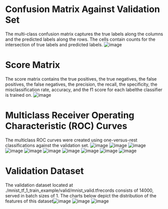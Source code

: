 # Confusion Matrix Against Validation Set
The multi-class confusion matrix captures the true labels along the columns and the predicted labels along the rows. The cells contain counts for the intersection of true labels and predicted labels. 
![image](images/713f8d2fa4febff8d45eec7ef9411bcc.png)
# Score Matrix 
The score matrix contains the true positives, the true negatives, the false positives, the false negatives, the precision, the recall, the specificity, the misclassification rate, accuracy, and the f1 score for each labelthe classifier is trained on. 
![image](images/308ad7f462b2496ab6aa9e4b73976817.png)
# Multiclass Receiver Operating Characteristic (ROC) Curves 
The multiclass ROC curves were created using one-versus-rest classifications against the validation set.
![image](images/e931a352d1a2a5b4b06ee3f0ffe690f0.png)
![image](images/fd41c7f3f98ba8ae16b4792367a71f83.png)
![image](images/c4d6bf00459f256e196ba317cd41627e.png)
![image](images/dd588f5753287f78dbb50adb8a9d5917.png)
![image](images/2a8b056e81fc9611631931f5d7172ed2.png)
![image](images/e0474ede162b224bafad169680e8b07a.png)
![image](images/c7d51234a6a24fe580038836ac7392dc.png)
![image](images/4a89e19969049a3494d91b3129e9e902.png)
![image](images/c0b2021da5c31452294ef0255e734111.png)
![image](images/49f87f349bfb5858024eccee5a3c9f8f.png)
# Validation Dataset 
The validation dataset located at ./mnist_tf_1_train_example/valid/mnist_valid.tfrecords consists of 14000, served in batch sizes of 1.
 The charts below depict the distribution of the features of this dataset![image](./images/ed70462bb9edea99f2543921205f31c0.png)
![image](./images/f41dd7cc39a2f8348287fead83253c7b.png)
![image](./images/cdc7e9804a41f0a86708b315c856e261.png)
